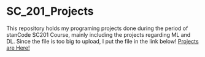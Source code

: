 # SC_201_Projects
This repository holds my programing projects done during the period of stanCode SC201 Course, mainly including the projects regarding ML and DL.
Since the file is too big to upload, I put the file in the link below!
[Projects are Here!](https://drive.google.com/drive/folders/1OE-Xja_Pt0Ywb6dcJKwjXbpiNCutHOqp?usp=sharing)
